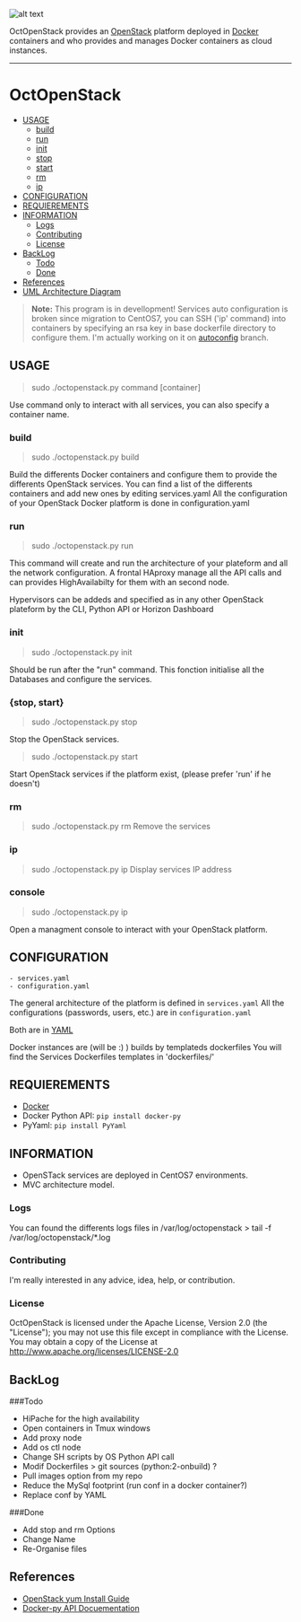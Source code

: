 ![alt text](https://raw.githubusercontent.com/Epheo/py-devstack/CentOS/documentation/images/octopenstack.png "OctOpenStack" )

OctOpenStack provides an [OpenStack](http://openstack.org) platform deployed in [Docker](http://docker.io) containers and who provides and manages Docker containers as cloud instances.

-------------

OctOpenStack
============

* [USAGE](#usage)
  * [build](#build)
  * [run](#run)
  * [init](#init)
  * [stop](#stop)
  * [start](#start)
  * [rm](#rm)
  * [ip](#ip)
* [CONFIGURATION](#configuration)
* [REQUIEREMENTS](#requierements)
* [INFORMATION](#information)
  * [Logs](#logs)
  * [Contributing](#contributing)
  * [License](#license)
* [BackLog](#backlog)
  * [Todo](#todo)
  * [Done](#done)
* [References](#references)
* [UML Architecture Diagram](#uml-architecture-diagram)

> **Note:** This program is in devellopment! Services auto configuration is broken since migration to CentOS7, you can SSH ('ip' command) into containers by specifying an rsa key in base dockerfile directory to configure them. I'm actually working on it on [autoconfig](https://github.com/Epheo/octopenstack/tree/autoconfig) branch.

USAGE
------
> sudo ./octopenstack.py command [container]

Use command only to interact with all services, you can also specify a container name.

### build
> sudo ./octopenstack.py build

Build the differents Docker containers and configure them to provide the differents OpenStack services.
You can find a list of the differents containers and add new ones by editing services.yaml
All the configuration of your OpenStack Docker platform is done in configuration.yaml

### run
> sudo ./octopenstack.py run

This command will create and run the architecture of your plateform and all the network configuration.
A frontal HAproxy manage all the API calls and can provides HighAvailabilty for them with an second node.

Hypervisors can be addeds and specified as in any other OpenStack plateform by the CLI, Python API or Horizon Dashboard

### init
> sudo ./octopenstack.py init

Should be run after the "run" command.
This fonction initialise all the Databases and configure the services. 

### {stop, start}
> sudo ./octopenstack.py stop

Stop the OpenStack services.

> sudo ./octopenstack.py start

Start OpenStack services if the platform exist, (please prefer 'run' if he doesn't)

### rm
> sudo ./octopenstack.py rm
Remove the services

### ip
> sudo ./octopenstack.py ip
Display services IP address 

### console
> sudo ./octopenstack.py ip

Open a managment console to interact with your OpenStack platform.

CONFIGURATION
-------------

	- services.yaml
	- configuration.yaml

The general architecture of the platform is defined in `services.yaml` 
All the configurations (passwords, users, etc.) are in `configuration.yaml`

Both are in [YAML](http://www.yaml.org/)

Docker instances are (will be :) ) builds by templateds dockerfiles
You will find the Services Dockerfiles templates in 'dockerfiles/'

REQUIEREMENTS
-------------
- [Docker](https://docs.docker.com/installation/archlinux/)
- Docker Python API: `pip install docker-py`
- PyYaml: `pip install PyYaml`


INFORMATION
-----------
- OpenSTack services are deployed in CentOS7 environments.
- MVC architecture model.

### Logs
You can found the differents logs files in /var/log/octopenstack
	> tail -f /var/log/octopenstack/*.log

### Contributing
I'm really interested in any advice, idea, help, or contribution.

### License
OctOpenStack is licensed under the Apache License, Version 2.0 (the "License"); you may not use this file except in compliance with the License. You may obtain a copy of the License at http://www.apache.org/licenses/LICENSE-2.0


BackLog
-------
###Todo
- HiPache for the high availability
- Open containers in Tmux windows
- Add proxy node
- Add os ctl node
- Change SH scripts by OS Python API call
- Modif Dockerfiles > git sources (python:2-onbuild) ?
- Pull images option from my repo
- Reduce the MySql footprint (run conf in a docker container?)
- Replace conf by YAML

###Done
- Add stop and rm Options
- Change Name
- Re-Organise files


References
----------
- [OpenStack yum Install Guide](http://docs.openstack.org/icehouse/install-guide/install/yum/content/)
- [Docker-py API Docuementation](https://github.com/docker/docker-py/blob/master/README.md)
